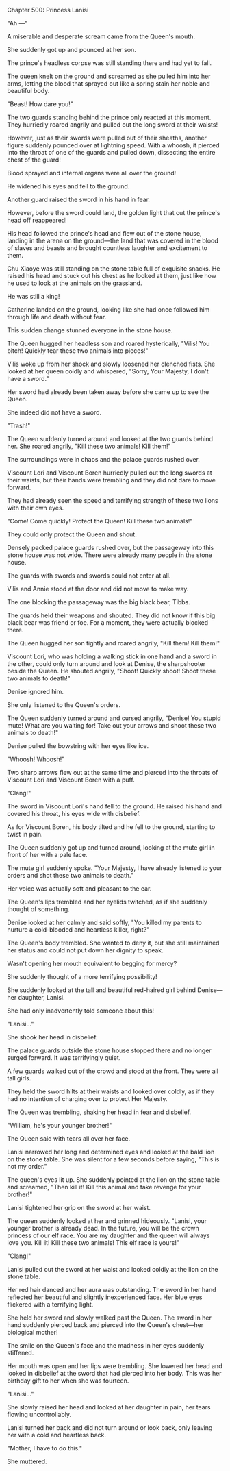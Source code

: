 Chapter 500: Princess Lanisi

"Ah —"

A miserable and desperate scream came from the Queen's mouth.

She suddenly got up and pounced at her son.

The prince's headless corpse was still standing there and had yet to fall.

The queen knelt on the ground and screamed as she pulled him into her arms, letting the blood that sprayed out like a spring stain her noble and beautiful body.

"Beast\! How dare you\!"

The two guards standing behind the prince only reacted at this moment. They hurriedly roared angrily and pulled out the long sword at their waists\!

However, just as their swords were pulled out of their sheaths, another figure suddenly pounced over at lightning speed. With a whoosh, it pierced into the throat of one of the guards and pulled down, dissecting the entire chest of the guard\!

Blood sprayed and internal organs were all over the ground\!

He widened his eyes and fell to the ground.

Another guard raised the sword in his hand in fear.

However, before the sword could land, the golden light that cut the prince's head off reappeared\!

His head followed the prince's head and flew out of the stone house, landing in the arena on the ground—the land that was covered in the blood of slaves and beasts and brought countless laughter and excitement to them.

Chu Xiaoye was still standing on the stone table full of exquisite snacks. He raised his head and stuck out his chest as he looked at them, just like how he used to look at the animals on the grassland.

He was still a king\!

Catherine landed on the ground, looking like she had once followed him through life and death without fear.

This sudden change stunned everyone in the stone house.

The Queen hugged her headless son and roared hysterically, "Vilis\! You bitch\! Quickly tear these two animals into pieces\!"

Vilis woke up from her shock and slowly loosened her clenched fists. She looked at her queen coldly and whispered, "Sorry, Your Majesty, I don't have a sword."

Her sword had already been taken away before she came up to see the Queen.

She indeed did not have a sword.

"Trash\!"

The Queen suddenly turned around and looked at the two guards behind her. She roared angrily, "Kill these two animals\! Kill them\!"

The surroundings were in chaos and the palace guards rushed over.

Viscount Lori and Viscount Boren hurriedly pulled out the long swords at their waists, but their hands were trembling and they did not dare to move forward.

They had already seen the speed and terrifying strength of these two lions with their own eyes.

"Come\! Come quickly\! Protect the Queen\! Kill these two animals\!"

They could only protect the Queen and shout.

Densely packed palace guards rushed over, but the passageway into this stone house was not wide. There were already many people in the stone house.

The guards with swords and swords could not enter at all.

Vilis and Annie stood at the door and did not move to make way.

The one blocking the passageway was the big black bear, Tibbs.

The guards held their weapons and shouted. They did not know if this big black bear was friend or foe. For a moment, they were actually blocked there.

The Queen hugged her son tightly and roared angrily, "Kill them\! Kill them\!"

Viscount Lori, who was holding a walking stick in one hand and a sword in the other, could only turn around and look at Denise, the sharpshooter beside the Queen. He shouted angrily, "Shoot\! Quickly shoot\! Shoot these two animals to death\!"

Denise ignored him.

She only listened to the Queen's orders.

The Queen suddenly turned around and cursed angrily, "Denise\! You stupid mute\! What are you waiting for\! Take out your arrows and shoot these two animals to death\!"

Denise pulled the bowstring with her eyes like ice.

"Whoosh\! Whoosh\!"

Two sharp arrows flew out at the same time and pierced into the throats of Viscount Lori and Viscount Boren with a puff.

"Clang\!"

The sword in Viscount Lori's hand fell to the ground. He raised his hand and covered his throat, his eyes wide with disbelief.

As for Viscount Boren, his body tilted and he fell to the ground, starting to twist in pain.

The Queen suddenly got up and turned around, looking at the mute girl in front of her with a pale face.

The mute girl suddenly spoke. "Your Majesty, I have already listened to your orders and shot these two animals to death."

Her voice was actually soft and pleasant to the ear.

The Queen's lips trembled and her eyelids twitched, as if she suddenly thought of something.

Denise looked at her calmly and said softly, "You killed my parents to nurture a cold-blooded and heartless killer, right?"

The Queen's body trembled. She wanted to deny it, but she still maintained her status and could not put down her dignity to speak.

Wasn't opening her mouth equivalent to begging for mercy?

She suddenly thought of a more terrifying possibility\!

She suddenly looked at the tall and beautiful red-haired girl behind Denise—her daughter, Lanisi.

She had only inadvertently told someone about this\!

"Lanisi…"

She shook her head in disbelief.

The palace guards outside the stone house stopped there and no longer surged forward. It was terrifyingly quiet.

A few guards walked out of the crowd and stood at the front. They were all tall girls.

They held the sword hilts at their waists and looked over coldly, as if they had no intention of charging over to protect Her Majesty.

The Queen was trembling, shaking her head in fear and disbelief.

"William, he's your younger brother\!"

The Queen said with tears all over her face.

Lanisi narrowed her long and determined eyes and looked at the bald lion on the stone table. She was silent for a few seconds before saying, "This is not my order."

The queen's eyes lit up. She suddenly pointed at the lion on the stone table and screamed, "Then kill it\! Kill this animal and take revenge for your brother\!"

Lanisi tightened her grip on the sword at her waist.

The queen suddenly looked at her and grinned hideously. "Lanisi, your younger brother is already dead. In the future, you will be the crown princess of our elf race. You are my daughter and the queen will always love you. Kill it\! Kill these two animals\! This elf race is yours\!"

"Clang\!"

Lanisi pulled out the sword at her waist and looked coldly at the lion on the stone table.

Her red hair danced and her aura was outstanding. The sword in her hand reflected her beautiful and slightly inexperienced face. Her blue eyes flickered with a terrifying light.

She held her sword and slowly walked past the Queen. The sword in her hand suddenly pierced back and pierced into the Queen's chest—her biological mother\!

The smile on the Queen's face and the madness in her eyes suddenly stiffened.

Her mouth was open and her lips were trembling. She lowered her head and looked in disbelief at the sword that had pierced into her body. This was her birthday gift to her when she was fourteen.

"Lanisi…"

She slowly raised her head and looked at her daughter in pain, her tears flowing uncontrollably.

Lanisi turned her back and did not turn around or look back, only leaving her with a cold and heartless back.

"Mother, I have to do this."

She muttered.